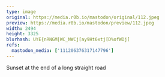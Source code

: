 ```yaml
---
type: image
original: https://media.r0b.io/mastodon/original/112.jpeg
preview: https://media.r0b.io/mastodon/preview/112.jpeg
width: 2494
height: 3325
blurhash: UYE{nRNGM|WC_NWCj[ay9Ht6xtj[D%ofWDj[
refs:
  mastodon_media: ['111206376317147796']
---
```


Sunset at the end of a long straight road
